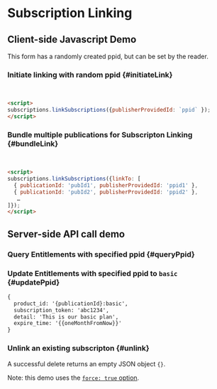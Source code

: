 <script async
  subscriptions-control="manual" 
  type="application/javascript"
  src="https://news.google.com/swg/js/v1/swg.js">
</script>

# Subscription Linking

## Client-side Javascript Demo

This form has a randomly created ppid, but can be set by the reader.

### Initiate linking with random ppid {#initiateLink}

<br>

```html
<script>
subscriptions.linkSubscriptions({publisherProvidedId: `ppid` });
</script>
```

### Bundle multiple publications for Subscripton Linking {#bundleLink}

<br>

```html
<script>
subscriptions.linkSubscriptions({linkTo: [
  { publicationId: 'pubId1', publisherProvidedId: 'ppid1' },
  { publicationId: 'pubId2', publisherProvidedId: 'ppid2' },
   …
]});
</script>
```

## Server-side API call demo

### Query Entitlements with specified ppid {#queryPpid}

### Update Entitlements with specified ppid to `basic` {#updatePpid}

```html
{
  product_id: '{publicationId}:basic',
  subscription_token: 'abc1234',
  detail: 'This is our basic plan',
  expire_time: '{{oneMonthFromNow}}'
}
```

### Unlink an existing subscripton {#unlink}

A successful delete returns an empty JSON object `{}`.

Note: this demo uses the [`force: true` option](https://developers.google.com/news/subscribe/subscription-linking/api/methods#deletereader).